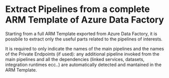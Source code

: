 # Extract Pipelines from a complete ARM Template of Azure Data Factory

Starting from a full ARM Template exported from Azure Data Factory, it is possbile to extract only the useful parts related to the pipelines of interests.

It is required to only indicate the names of the main pipelines and the names of the Private Endpoints (if used): any additional pipeline invoked from the main pipelines and all the dependencies (linked services, datasets, integration runtimes ecc..) are automatically detected and mantained in the ARM Template.